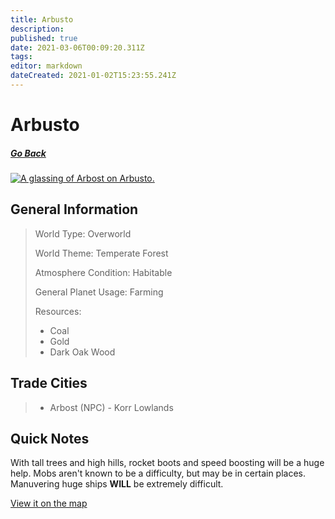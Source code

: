```yaml
---
title: Arbusto
description: 
published: true
date: 2021-03-06T00:09:20.311Z
tags: 
editor: markdown
dateCreated: 2021-01-02T15:23:55.241Z
---
```


# Arbusto

##### [Go Back](/wiki/space#planets)

<a href="https://imgur.com/8RLTG1D"><img src="https://i.imgur.com/8RLTG1D.jpg" title="A glassing of Arbost on Arbusto." /></a>

## General Information

> World Type: Overworld
>
> World Theme: Temperate Forest
>
> Atmosphere Condition: Habitable
>
> General Planet Usage: Farming
>
> Resources:
> - Coal
> - Gold
> - Dark Oak Wood

## Trade Cities
> - Arbost (NPC) - Korr Lowlands

## Quick Notes

With tall trees and high hills, rocket boots and speed boosting will be a huge help. Mobs aren't known to be a difficulty, but may be in certain places. Manuvering huge ships **WILL** be extremely difficult.

[View it on the map](https://dynmap.starlegacy.net/?worldname=Arbusto)
